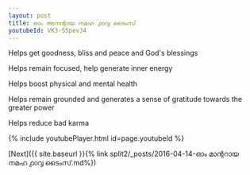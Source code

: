 ```yaml
---
layout: post
title: ഓം അനന്റായ നമഹ ൧൦൮ ടൈംസ്
youtubeId: VK3-55pevJ4
---
```

 
 
Helps get goodness, bliss and peace and God's blessings
 
Helps remain focused, help generate inner energy 
 
Helps boost physical and mental health 
 
Helps remain grounded and generates a sense of gratitude towards the greater power 
 
Helps reduce bad karma
 
 
 
 


{% include youtubePlayer.html id=page.youtubeId %}
 
[Next]({{ site.baseurl }}{% link  split2/_posts/2016-04-14-ഓം മാന്ററായ നമഹ ൧൦൮ ടൈംസ്.md%})
 
